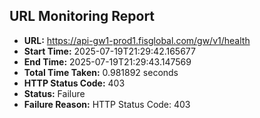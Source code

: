## URL Monitoring Report

- **URL:** https://api-gw1-prod1.fisglobal.com/gw/v1/health
- **Start Time:** 2025-07-19T21:29:42.165677
- **End Time:** 2025-07-19T21:29:43.147569
- **Total Time Taken:** 0.981892 seconds
- **HTTP Status Code:** 403
- **Status:** Failure
- **Failure Reason:** HTTP Status Code: 403
